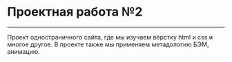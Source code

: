 # Проектная работа №2


___________________________

Проект одностраничного сайта, где мы изучаем вёрстку html и css и многое другое.
В проекте также мы применяем метадологию БЭМ, анимацию.
